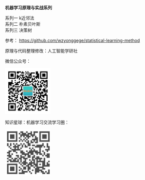 **机器学习原理与实战系列**

系列一 k近邻法  
系列二 朴素贝叶斯  
系列三 决策树  

















参考：
https://github.com/wzyonggege/statistical-learning-method


原理与代码整理修改：人工智能学研社

微信公众号：

<img src="https://github.com/Vambooo/zz/blob/master/gongzhonghao.jpg" width="150" />

知识星球：机器学习交流学习圈：

<img src="https://github.com/Vambooo/zz/blob/master/dlzhishixingqiu.jpg" width="150" />

